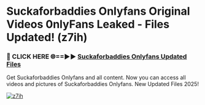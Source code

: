 # Suckaforbaddies Onlyfans Original Videos 0nlyFans Leaked - Files Updated! (z7ih)

<h3>🔴 CLICK HERE 🌐==►► <a href="https://tinyurl.com/2m67pmp6" rel="nofollow">Suckaforbaddies Onlyfans Updated Files</a></h3>

Get Suckaforbaddies Onlyfans and all content. Now you can access all videos and pictures of Suckaforbaddies Onlyfans. New Updated Files 2025!

[![z7ih](https://i.imgur.com/H4QAA4z.gif)](https://tinyurl.com/2m67pmp6)